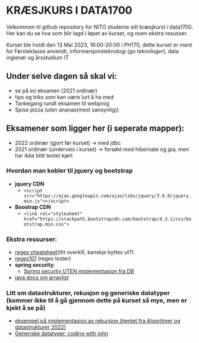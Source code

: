 # KRÆSJKURS I DATA1700


Velkommen til github repository for NITO studente sitt kræsjkurst i data1700. Her kan du se hva som blir lagd i løpet  av kurset, og noen ekstra resusser. 

Kurset ble holdt den 13 Mai 2023, 16:00-20:00 i PH170, dette kurset er ment for Førsteklasse  anvendt, informarsjonsteknologi (*go teknologer*),  data ingienør  og årsstudium IT 


## Under selve dagen så skal vi: 
- se på en eksamen (2021 ordinær)
- tips og triks som kan være lurt å ha med
- Tankegang rundt eksamen til webprog
- Spise pizza (uten ananas(mest sansynlig))

## Eksamener som ligger her (i seperate mapper): 



- 2022 ordinær (gjort før kurset) &rarr; med jdbc 
- 2021 ordinær (underveis i kurset) &rarr; forsøkt med hibernate og jpa, men har ikke blitt testet kjørt 





### Hvordan man kobler til jquery og bootstrap
 - **jquery CDN**
   - ```<script src="https://ajax.googleapis.com/ajax/libs/jquery/3.6.0/jquery.min.js"></script> ```
- **Boostrap CDN**
  - ```<link rel="stylesheet" href="https://stackpath.bootstrapcdn.com/bootstrap/4.3.1/css/bootstrap.min.css">```
### Ekstra ressurser:
- [regex cheatsheet](https://cheatography.com/davechild/cheat-sheets/regular-expressions/)(litt overkill, kanskje byttes ut?)
- [regex101](https://regex101.com/) (regex tester)
- **spring security**: 
  - [Spring security UTEN implementasjon fra DB](https://github.com/jpwiig/securityData1700)
-  [java docs om arraylist](https://docs.oracle.com/javase/8/docs/api/java/util/ArrayList.html)


### Litt om datastrukturer, rekusjon og generiske datatyper (kommer ikke til å gå gjennom dette på kurset så mye, men er kjekt å se på)

 
- [eksempel på implementasjon av rekursjon (hentet fra Algoritmer og datastrukturer 2022)](https://github.com/strene/oslomet-algdat-2022-material/blob/master/src/Recursion1.java)
- [Generiske datatyper, coding with john](https://www.youtube.com/watch?v=K1iu1kXkVoA&t=11s)